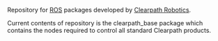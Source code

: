 Repository for [ROS](http://www.ros.org) packages developed by [Clearpath Robotics](http://www.clearpathrobotics.com/).

Current contents of repository is the clearpath\_base package which contains the nodes required to control all standard Clearpath products.